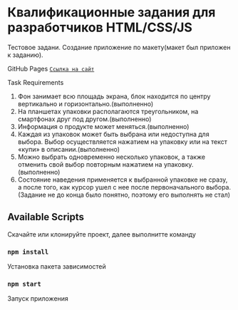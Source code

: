 # Квалификационные задания для разработчиков HTML/CSS/JS

Тестовое задани. Создание приложение по макету(макет был приложен к заданию).

GitHub Pages <a href="https://prostobronik.github.io/Test-task-for-FunBox-/">`Ссылка на сайт`</a>

Task Requirements

1. Фон занимает всю площадь экрана, блок находится по центру вертикально и
   горизонтально.(выполненно)
2. На планшетах упаковки располагаются треугольником, на смартфонах друг под
   другом.(выполненно)
3. Информация о продукте может меняться.(выполненно)
4. Каждая из упаковок может быть выбрана или недоступна для выбора. Выбор
   осуществляется нажатием на упаковку или на текст «купи» в описании.(выполненно)
5. Можно выбрать одновременно несколько упаковок, а также отменить свой
   выбор повторным нажатием на упаковку.(выполненно)
6. Состояние наведения применяется к выбранной упаковке не сразу, а после того,
   как курсор ушел с нее после первоначального выбора.(Задание не до конца было понятно, поэтому его выполнять не стал)

## Available Scripts

Скачайте или клонируйте проект, далее выполнитте команду

### `npm install`

Установка пакета зависимостей

### `npm start`

Запуск приложения
